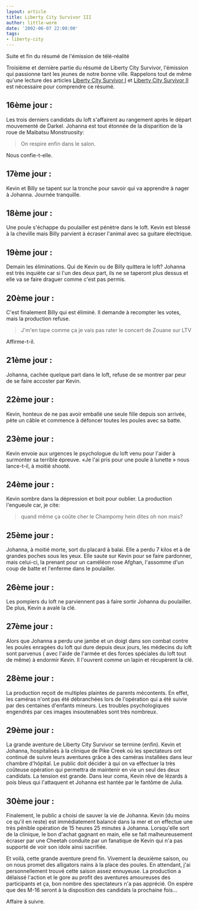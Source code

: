 ```yaml
---
layout: article
title: Liberty City Survivor III
author: little-worm
date: '2002-06-07 22:00:00'
tags:
- liberty-city
---
```


Suite et fin du résumé de l'émission de télé-réalité

Troisième et dernière partie du résumé de Liberty City Survivor, l'émission qui passionne tant les jeunes de notre bonne ville. Rappelons tout de même qu'une lecture des articles [Liberty City Survivor I](/2002/06/04/liberty-city-survivor-i/) et [Liberty City Survivor II](/2002/06/05/liberty-city-survivor-ii/) est nécessaire pour comprendre ce résumé.

## 16ème jour :

Les trois derniers candidats du loft s'affairent au rangement après le départ mouvementé de Darkel. Johanna est tout étonnée de la disparition de la roue de Maibatsu Monstruosity:

> On respire enfin dans le salon.

Nous confie-t-elle.

## 17ème jour :

Kevin et Billy se tapent sur la tronche pour savoir qui va apprendre à nager à Johanna. Journée tranquille.

## 18ème jour :

Une poule s'échappe du poulailler est pénètre dans le loft. Kevin est blessé à la cheville mais Billy parvient à écraser l'animal avec sa guitare électrique.

## 19ème jour :

Demain les éliminations. Qui de Kevin ou de Billy quittera le loft? Johanna est très inquiète car si l'un des deux part, ils ne se taperont plus dessus et elle va se faire draguer comme c'est pas permis.

## 20ème jour :

C'est finalement Billy qui est éliminé. Il demande à recompter les votes, mais la production refuse.

> J'm'en tape comme ça je vais pas rater le concert de Zouane sur LTV

Affirme-t-il.

## 21ème jour :

Johanna, cachée quelque part dans le loft, refuse de se montrer par peur de se faire accoster par Kevin.

## 22ème jour :

Kevin, honteux de ne pas avoir emballé une seule fille depuis son arrivée, pète un câble et commence à défoncer toutes les poules avec sa batte.

## 23ème jour :

Kevin envoie aux urgences le psychologue du loft venu pour l'aider à surmonter sa terrible épreuve. «Je l'ai pris pour une poule à lunette » nous lance-t-il, à moitié shooté.

## 24ème jour :

Kevin sombre dans la dépression et boit pour oublier. La production l'engueule car, je cite:

> quand même ça coûte cher le Champomy hein dites oh non mais?

## 25ème jour :

Johanna, à moitié morte, sort du placard à balai. Elle a perdu 7 kilos et à de grandes poches sous les yeux. Elle saute sur Kevin pour se faire pardonner, mais celui-ci, la prenant pour un caméléon rose Afghan, l'assomme d'un coup de batte et l'enferme dans le poulailler.

## 26ème jour :

Les pompiers du loft ne parviennent pas à faire sortir Johanna du poulailler. De plus, Kevin a avalé la clé.

## 27ème jour :

Alors que Johanna a perdu une jambe et un doigt dans son combat contre les poules enragées du loft qui dure depuis deux jours, les médecins du loft sont parvenus ( avec l'aide de l'armée et des forces spéciales du loft tout de même) à endormir Kevin. Il l'ouvrent comme un lapin et récupèrent la clé.

## 28ème jour :

La production reçoit de multiples plaintes de parents mécontents. En effet, les caméras n'ont pas été débranchées lors de l'opération qui a été suivie par des centaines d'enfants mineurs. Les troubles psychologiques engendrés par ces images insoutenables sont très nombreux.

## 29ème jour :

La grande aventure de Liberty City Survivor se termine (enfin). Kevin et Johanna, hospitalisés à la clinique de Pike Creek où les spectateurs ont continué de suivre leurs aventures grâce à des caméras installées dans leur chambre d'hôpital. Le public doit décider à qui on va effectuer la très coûteuse opération qui permettra de maintenir en vie un seul des deux candidats. La tension est grande. Dans leur coma, Kevin rêve de lézards à pois bleus qui l'attaquent et Johanna est hantée par le fantôme de Julia.

## 30ème jour :

Finalement, le public a choisi de sauver la vie de Johanna. Kevin (du moins ce qu'il en reste) est immédiatement balancé dans la mer et on effectue une très pénible opération de 15 heures 25 minutes à Johanna. Lorsqu'elle sort de la clinique, le bon d'achat gagnant en main, elle se fait malheureusement écraser par une Cheetah conduite par un fanatique de Kevin qui n'a pas supporté de voir son idole ainsi sacrifiée.

Et voilà, cette grande aventure prend fin. Vivement la deuxième saison, ou on nous promet des alligators nains à la place des poules. En attendant, j'ai personnellement trouvé cette saison assez ennuyeuse. La production a délaissé l'action et le gore au profit des aventures amoureuses des participants et ça, bon nombre des spectateurs n'a pas apprécié. On espère que des M-16 seront à la disposition des candidats la prochaine fois...

Affaire à suivre.

<!--kg-card-end: markdown-->
